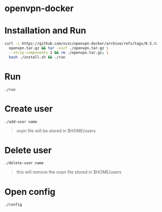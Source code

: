 # openvpn-docker

# Installation and Run
```bash
curl -L https://github.com/xvzc/openvpn-docker/archive/refs/tags/0.5.tar.gz > \
  openvpn.tar.gz && tar -xvzf ./openvpn.tar.gz \
  --strip-components 1 && rm ./openvpn.tar.gz; \
  bash ./install.sh && ./run
```

# Run
`./run`

# Create user
`./add-user name`
> ovpn file will be stored in $HOME/users

# Delete user
`./delete-user name`
> this will remove the ovpn file stored in $HOME/users

# Open config
`./config`
